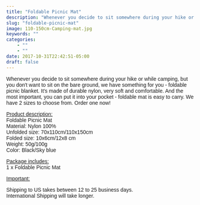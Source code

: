 ```yaml
---
title: "Foldable Picnic Mat"
description: "Whenever you decide to sit somewhere during your hike or while camping, but you don't want to sit on the bare ground, we have something for you..."
slug: "foldable-picnic-mat"
image: 110-150cm-Camping-mat.jpg
keywords: ""
categories: 
    - ""
    - ""
date: 2017-10-31T22:42:51-05:00 
draft: false
---
```


<p><span style="font-size: 14px;"><span style="font-family: arial,helvetica,sans-serif;">Whenever you decide to sit somewhere during your hike or while camping, but you don't want to sit on the bare ground, we have something for you - foldable picnic blanket. It's made of durable nylon, very soft and comfortable. And the most important, you can put it into your pocket - foldable mat&nbsp;is easy to carry. We have 2 sizes to choose from. Order one now!</span></span></p>
<p><span style="font-size: 14px;"><span style="font-family: arial,helvetica,sans-serif;"><u>Product description:</u><br>Foldable&nbsp;Picnic Mat<br> Material:&nbsp;Nylon 100%<br> Unfolded size: 70x110cm/110x150cm<br> Folded&nbsp;size: 10x6cm/12x8 cm<br> Weight: 50g/100g<br> Color: Black/Sky blue</span></span></p>
<p><span style="font-size: 14px;"><span style="font-family: arial,helvetica,sans-serif;"><u>Package includes:</u><br> 1 x&nbsp;Foldable Picnic Mat</span></span></p>
<p><span style="font-size: 14px;"><span style="font-family: arial,helvetica,sans-serif;"><u>Important:</u><br></span></span></p>
<meta charset="utf-8"><meta charset="utf-8">
<p><span style="font-size: 14px;"><span style="font-family: arial,helvetica,sans-serif;"><span>S</span><span>hipping to US takes between 12 to 25 business days.&nbsp;</span><br><span>International Shipping will take longer.&nbsp;</span><br></span></span></p>